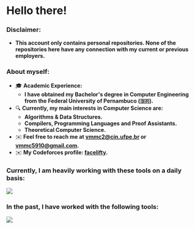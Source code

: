 Hello there!
=====================================================================================================================================================

<!--Software Engineer
--------------------------------------------------------------------------------
-->
### Disclaimer:
* __This account only contains personal repositories. None of the repositories here have any connection with my current or previous employers.__

### About myself:
* 🎓 __Academic Experience:__
  * __I have obtained my Bachelor's degree in Computer Engineering from the Federal University of Pernambuco (🇧🇷).__
* 🔍 __Currently, my main interests in Computer Science are:__
  * __Algorithms & Data Structures.__
  * __Compilers, Programming Languages and Proof Assistants.__
  * __Theoretical Computer Science.__
* ✉️  __Feel free to reach me at [vmmc2@cin.ufpe.br](mailto:vmmc2@cin.ufpe.br) or [vmmc5910@gmail.com](mailto:vmmc5910@gmail.com).__
* ✉️  __My Codeforces profile: [facelifty](https://codeforces.com/profile/facelifty).__

### Currently, I am heavily working with these tools on a daily basis:
<p align="left">
  <a href="https://skillicons.dev">
    <img src="https://skillicons.dev/icons?i=cpp,python,cmake,opencv,docker,git,github,gitlab" />
  </a>
</p>

### In the past, I have worked with the following tools:
<p align="left">
  <a href="https://skillicons.dev">
    <img src="https://skillicons.dev/icons?i=ts,js,html,css,react,tailwind,django,express,postgresql" />
  </a>
</p>
